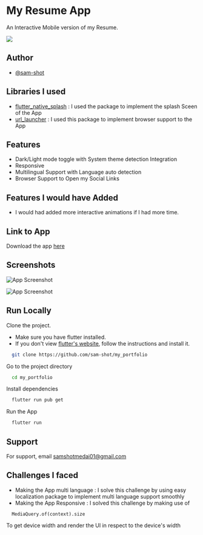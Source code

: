 
# My Resume App

An Interactive Mobile version of my Resume.




![](https://img.shields.io/badge/version-1.o-brightgreen)


## Author

- [@sam-shot](https://www.github.com/sam-shot)


## Libraries I used

 - [flutter_native_splash](https://pub.dev/packages/flutter_native_splash)
    : I used the package to implement the splash Sceen of the App
 - [url_launcher](https://pub.dev/packages/url_launcher)
    : I used this package to implement browser support to the App


## Features

- Dark/Light mode toggle with System theme detection Integration
- Responsive
- Multilingual Support with Language auto detection
- Browser Support to Open my Social Links

## Features I would have Added 

- I would had added more interactive animations if I had more time.

## Link to App

Download the app [here](www.samshotmedia.cf)


## Screenshots

![App Screenshot](https://hambizzl.sirv.com/Images/Screenshot%20(11).png)




![App Screenshot](https://hambizzl.sirv.com/Images/Screenshot%20(10).png)



## Run Locally

Clone the project.
- Make sure you have flutter installed.
- If you don't view [flutter's website](https://flutter.dev/), follow the instructions and install it.


```bash
  git clone https://github.com/sam-shot/my_portfolio
```

Go to the project directory

```bash
  cd my_portfolio
```

Install dependencies

```bash
  flutter run pub get
```

Run the App

```bash
  flutter run
```


## Support

For support, email samshotmedai01@gmail.com 


## Challenges I faced

- Making the App multi language : I solve this challenge by using easy localization package to implement multi language support smoothly
- Making the App Responsive : I solved this challenge by making use of 
```
  MediaQuery.of(context).size
```
 To get device width and render the UI in respect to the device's width
